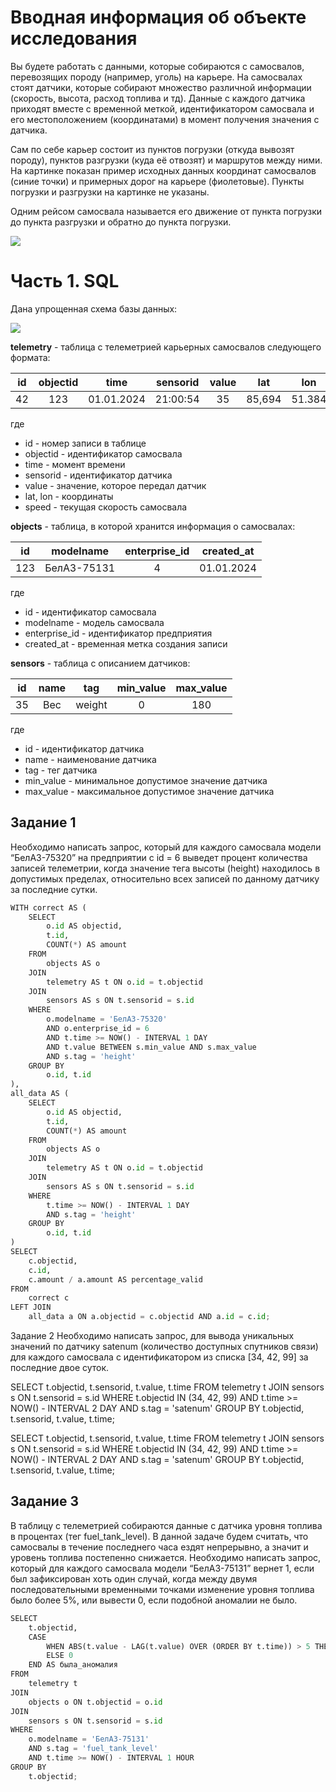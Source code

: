 # Вводная информация об объекте исследования
Вы будете работать с данными, которые собираются с самосвалов, перевозящих породу (например, уголь) на карьере. На самосвалах стоят датчики, которые собирают множество различной информации (скорость, высота, расход топлива и тд). Данные с каждого датчика приходят вместе с временной меткой, идентификатором самосвала и его местоположением (координатами) в момент получения значения с датчика.

Сам по себе карьер состоит из пунктов погрузки (откуда вывозят породу), пунктов разгрузки (куда её отвозят) и маршрутов между ними. На картинке показан пример исходных данных координат самосвалов (синие точки) и примерных дорог на карьере (фиолетовые). Пункты погрузки и разгрузки на картинке не указаны.

Одним рейсом самосвала называется его движение от пункта погрузки до пункта разгрузки и обратно до пункта погрузки.

![](https://drive.google.com/uc?export=view&id=1QLscdUpjOGU8m9WvN8ulKdC9YBWJyKw4)

# Часть 1. SQL

Дана упрощенная схема базы данных:

![](https://drive.google.com/uc?export=view&id=1eZVg0OMLNh3Zn4Ss00oNw6KtcMYMTtdZ)

**telemetry** - таблица с телеметрией карьерных самосвалов следующего формата:

| id | objectid | time | sensorid | value | lat | lon | speed|
| :-: |:-: |:-: |:-: |:-: |:-: |:-: |:-: |
| 42 | 123 | 01.01.2024 | 21:00:54 | 35 | 85,694 | 51.384 | 41.857 | 15.81 |

где
* id - номер записи в таблице
* objectid - идентификатор самосвала
* time - момент времени
* sensorid - идентификатор датчика
* value - значение, которое передал датчик
* lat, lon - координаты
* speed - текущая скорость самосвала

**objects** - таблица, в которой хранится информация о самосвалах:

| id | modelname | enterprise_id | created_at |
| :-: |:-: |:-: |:-: |
| 123 | БелАЗ-75131 | 4 | 01.01.2024 | 00:00:00 |

где
* id - идентификатор самосвала
* modelname - модель самосвала
* enterprise_id - идентификатор предприятия
* created_at - временная метка создания записи

**sensors** - таблица с описанием датчиков:

| id | name | tag | min_value | max_value |
| :-: |:-: |:-: |:-: | :-: |
| 35 | Вес | weight | 0 | 180 |

где
* id - идентификатор датчика
* name - наименование датчика
* tag - тег датчика
* min_value - минимальное допустимое значение датчика
* max_value - максимальное допустимое значение датчика


## Задание 1
Необходимо написать запрос, который для каждого самосвала модели “БелАЗ-75320” на предприятии с id = 6 выведет процент количества записей телеметрии, когда значение тега высоты (height) находилось в допустимых пределах, относительно всех записей по данному датчику за последние сутки.


```python
WITH correct AS (
    SELECT
        o.id AS objectid,
        t.id,
        COUNT(*) AS amount
    FROM
        objects AS o
    JOIN
        telemetry AS t ON o.id = t.objectid
    JOIN
        sensors AS s ON t.sensorid = s.id
    WHERE
        o.modelname = 'БелАЗ-75320'
        AND o.enterprise_id = 6
        AND t.time >= NOW() - INTERVAL 1 DAY
        AND t.value BETWEEN s.min_value AND s.max_value
        AND s.tag = 'height'
    GROUP BY
        o.id, t.id
),
all_data AS (
    SELECT
        o.id AS objectid,
        t.id,
        COUNT(*) AS amount
    FROM
        objects AS o
    JOIN
        telemetry AS t ON o.id = t.objectid
    JOIN
        sensors AS s ON t.sensorid = s.id
    WHERE
        t.time >= NOW() - INTERVAL 1 DAY
        AND s.tag = 'height'
    GROUP BY
        o.id, t.id
)
SELECT
    c.objectid,
    c.id,
    c.amount / a.amount AS percentage_valid
FROM
    correct c
LEFT JOIN
    all_data a ON a.objectid = c.objectid AND a.id = c.id;

```

 Задание 2
Необходимо написать запрос, для вывода уникальных значений по датчику satenum (количество доступных спутников связи) для каждого самосвала с идентификатором из списка [34, 42, 99] за последние двое суток.



SELECT
    t.objectid,
    t.sensorid,
    t.value,
    t.time 
FROM
    telemetry t
JOIN
    sensors s ON t.sensorid = s.id
WHERE
    t.objectid IN (34, 42, 99)
    AND t.time >= NOW() - INTERVAL 2 DAY
    AND s.tag = 'satenum'
GROUP BY
    t.objectid, t.sensorid, t.value, t.time;









SELECT
    t.objectid,
    t.sensorid,
    t.value,
    t.time 
FROM
    telemetry t
JOIN
    sensors s ON t.sensorid = s.id
WHERE
    t.objectid IN (34, 42, 99)
    AND t.time >= NOW() - INTERVAL 2 DAY
    AND s.tag = 'satenum'
GROUP BY
    t.objectid, t.sensorid, t.value, t.time;







## Задание 3
В таблицу с телеметрией собираются данные с датчика уровня топлива в процентах (тег fuel_tank_level). В данной задаче будем считать, что самосвалы в течение последнего часа ездят непрерывно, а значит и уровень топлива постепенно снижается. Необходимо написать запрос, который для каждого самосвала модели “БелАЗ-75131” вернет 1, если был зафиксирован хоть один случай, когда между двумя последовательными временными точками изменение уровня топлива было более 5%, или вывести 0, если подобной аномалии не было.


```python
SELECT
    t.objectid,
    CASE
        WHEN ABS(t.value - LAG(t.value) OVER (ORDER BY t.time)) > 5 THEN 1
        ELSE 0
    END AS была_аномалия
FROM
    telemetry t
JOIN
    objects o ON t.objectid = o.id
JOIN
    sensors s ON t.sensorid = s.id
WHERE
    o.modelname = 'БелАЗ-75131'
    AND s.tag = 'fuel_tank_level'
    AND t.time >= NOW() - INTERVAL 1 HOUR
GROUP BY
    t.objectid;

```
